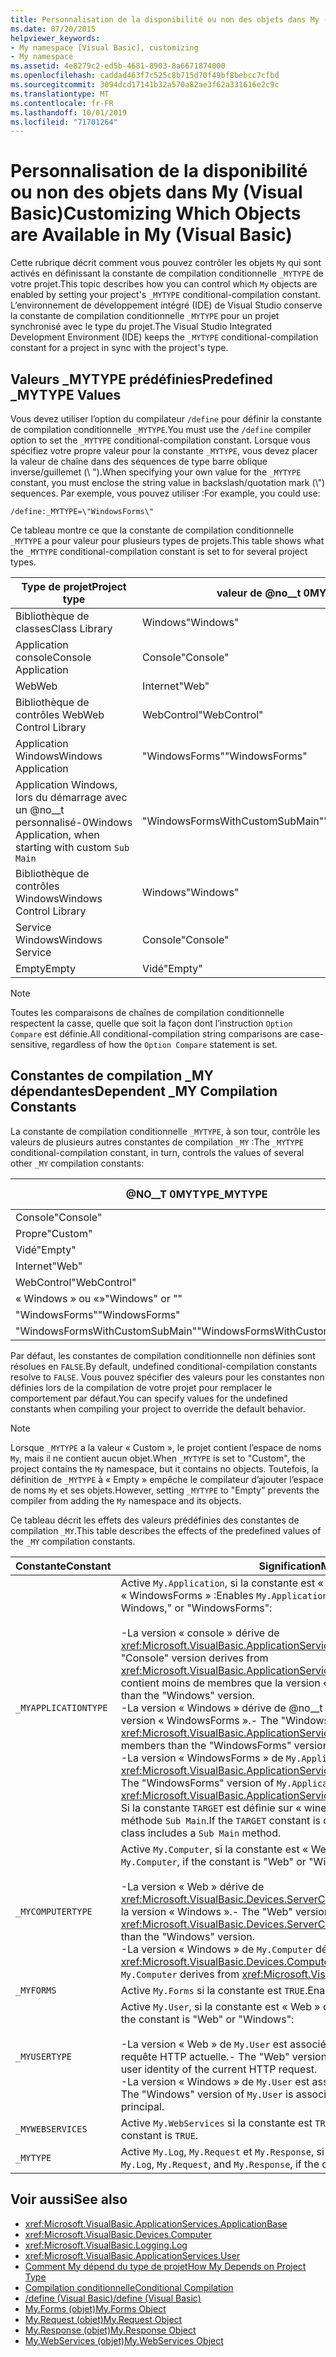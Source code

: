 ```yaml
---
title: Personnalisation de la disponibilité ou non des objets dans My (Visual Basic)
ms.date: 07/20/2015
helpviewer_keywords:
- My namespace [Visual Basic], customizing
- My namespace
ms.assetid: 4e8279c2-ed5b-4681-8903-8a6671874000
ms.openlocfilehash: caddad463f7c525c8b715d70f49bf8bebcc7cfbd
ms.sourcegitcommit: 3094dcd17141b32a570a82ae3f62a331616e2c9c
ms.translationtype: MT
ms.contentlocale: fr-FR
ms.lasthandoff: 10/01/2019
ms.locfileid: "71701264"
---
```

# <a name="customizing-which-objects-are-available-in-my-visual-basic"></a><span data-ttu-id="0d7c1-102">Personnalisation de la disponibilité ou non des objets dans My (Visual Basic)</span><span class="sxs-lookup"><span data-stu-id="0d7c1-102">Customizing Which Objects are Available in My (Visual Basic)</span></span>

<span data-ttu-id="0d7c1-103">Cette rubrique décrit comment vous pouvez contrôler les objets `My` qui sont activés en définissant la constante de compilation conditionnelle `_MYTYPE` de votre projet.</span><span class="sxs-lookup"><span data-stu-id="0d7c1-103">This topic describes how you can control which `My` objects are enabled by setting your project's `_MYTYPE` conditional-compilation constant.</span></span> <span data-ttu-id="0d7c1-104">L’environnement de développement intégré (IDE) de Visual Studio conserve la constante de compilation conditionnelle `_MYTYPE` pour un projet synchronisé avec le type du projet.</span><span class="sxs-lookup"><span data-stu-id="0d7c1-104">The Visual Studio Integrated Development Environment (IDE) keeps the `_MYTYPE` conditional-compilation constant for a project in sync with the project's type.</span></span>  
  
## <a name="predefined-_mytype-values"></a><span data-ttu-id="0d7c1-105">Valeurs \_MYTYPE prédéfinies</span><span class="sxs-lookup"><span data-stu-id="0d7c1-105">Predefined \_MYTYPE Values</span></span>  

<span data-ttu-id="0d7c1-106">Vous devez utiliser l’option du compilateur `/define` pour définir la constante de compilation conditionnelle `_MYTYPE`.</span><span class="sxs-lookup"><span data-stu-id="0d7c1-106">You must use the `/define` compiler option to set the `_MYTYPE` conditional-compilation constant.</span></span> <span data-ttu-id="0d7c1-107">Lorsque vous spécifiez votre propre valeur pour la constante `_MYTYPE`, vous devez placer la valeur de chaîne dans des séquences de type barre oblique inverse/guillemet (\\ ").</span><span class="sxs-lookup"><span data-stu-id="0d7c1-107">When specifying your own value for the `_MYTYPE` constant, you must enclose the string value in backslash/quotation mark (\\") sequences.</span></span> <span data-ttu-id="0d7c1-108">Par exemple, vous pouvez utiliser :</span><span class="sxs-lookup"><span data-stu-id="0d7c1-108">For example, you could use:</span></span>  
  
```console  
/define:_MYTYPE=\"WindowsForms\"  
```  
  
 <span data-ttu-id="0d7c1-109">Ce tableau montre ce que la constante de compilation conditionnelle `_MYTYPE` a pour valeur pour plusieurs types de projets.</span><span class="sxs-lookup"><span data-stu-id="0d7c1-109">This table shows what the `_MYTYPE` conditional-compilation constant is set to for several project types.</span></span>  
  
|<span data-ttu-id="0d7c1-110">Type de projet</span><span class="sxs-lookup"><span data-stu-id="0d7c1-110">Project type</span></span>|<span data-ttu-id="0d7c1-111">valeur de @no__t 0MYTYPE</span><span class="sxs-lookup"><span data-stu-id="0d7c1-111">\_MYTYPE value</span></span>|  
|------------------|--------------------|  
|<span data-ttu-id="0d7c1-112">Bibliothèque de classes</span><span class="sxs-lookup"><span data-stu-id="0d7c1-112">Class Library</span></span>|<span data-ttu-id="0d7c1-113">Windows</span><span class="sxs-lookup"><span data-stu-id="0d7c1-113">"Windows"</span></span>|  
|<span data-ttu-id="0d7c1-114">Application console</span><span class="sxs-lookup"><span data-stu-id="0d7c1-114">Console Application</span></span>|<span data-ttu-id="0d7c1-115">Console</span><span class="sxs-lookup"><span data-stu-id="0d7c1-115">"Console"</span></span>|  
|<span data-ttu-id="0d7c1-116">Web</span><span class="sxs-lookup"><span data-stu-id="0d7c1-116">Web</span></span>|<span data-ttu-id="0d7c1-117">Internet</span><span class="sxs-lookup"><span data-stu-id="0d7c1-117">"Web"</span></span>|  
|<span data-ttu-id="0d7c1-118">Bibliothèque de contrôles Web</span><span class="sxs-lookup"><span data-stu-id="0d7c1-118">Web Control Library</span></span>|<span data-ttu-id="0d7c1-119">WebControl</span><span class="sxs-lookup"><span data-stu-id="0d7c1-119">"WebControl"</span></span>|  
|<span data-ttu-id="0d7c1-120">Application Windows</span><span class="sxs-lookup"><span data-stu-id="0d7c1-120">Windows Application</span></span>|<span data-ttu-id="0d7c1-121">"WindowsForms"</span><span class="sxs-lookup"><span data-stu-id="0d7c1-121">"WindowsForms"</span></span>|  
|<span data-ttu-id="0d7c1-122">Application Windows, lors du démarrage avec un @no__t personnalisé-0</span><span class="sxs-lookup"><span data-stu-id="0d7c1-122">Windows Application, when starting with custom `Sub Main`</span></span>|<span data-ttu-id="0d7c1-123">"WindowsFormsWithCustomSubMain"</span><span class="sxs-lookup"><span data-stu-id="0d7c1-123">"WindowsFormsWithCustomSubMain"</span></span>|  
|<span data-ttu-id="0d7c1-124">Bibliothèque de contrôles Windows</span><span class="sxs-lookup"><span data-stu-id="0d7c1-124">Windows Control Library</span></span>|<span data-ttu-id="0d7c1-125">Windows</span><span class="sxs-lookup"><span data-stu-id="0d7c1-125">"Windows"</span></span>|  
|<span data-ttu-id="0d7c1-126">Service Windows</span><span class="sxs-lookup"><span data-stu-id="0d7c1-126">Windows Service</span></span>|<span data-ttu-id="0d7c1-127">Console</span><span class="sxs-lookup"><span data-stu-id="0d7c1-127">"Console"</span></span>|  
|<span data-ttu-id="0d7c1-128">Empty</span><span class="sxs-lookup"><span data-stu-id="0d7c1-128">Empty</span></span>|<span data-ttu-id="0d7c1-129">Vidé</span><span class="sxs-lookup"><span data-stu-id="0d7c1-129">"Empty"</span></span>|  
  
> [!NOTE]
> <span data-ttu-id="0d7c1-130">Toutes les comparaisons de chaînes de compilation conditionnelle respectent la casse, quelle que soit la façon dont l’instruction `Option Compare` est définie.</span><span class="sxs-lookup"><span data-stu-id="0d7c1-130">All conditional-compilation string comparisons are case-sensitive, regardless of how the `Option Compare` statement is set.</span></span>  
  
## <a name="dependent-_my-compilation-constants"></a><span data-ttu-id="0d7c1-131">Constantes de compilation \_MY dépendantes</span><span class="sxs-lookup"><span data-stu-id="0d7c1-131">Dependent \_MY Compilation Constants</span></span>  

<span data-ttu-id="0d7c1-132">La constante de compilation conditionnelle `_MYTYPE`, à son tour, contrôle les valeurs de plusieurs autres constantes de compilation `_MY` :</span><span class="sxs-lookup"><span data-stu-id="0d7c1-132">The `_MYTYPE` conditional-compilation constant, in turn, controls the values of several other `_MY` compilation constants:</span></span>  
  
|<span data-ttu-id="0d7c1-133">@NO__T 0MYTYPE</span><span class="sxs-lookup"><span data-stu-id="0d7c1-133">\_MYTYPE</span></span>|<span data-ttu-id="0d7c1-134">@NO__T 0MYAPPLICATIONTYPE</span><span class="sxs-lookup"><span data-stu-id="0d7c1-134">\_MYAPPLICATIONTYPE</span></span>|<span data-ttu-id="0d7c1-135">@NO__T 0MYCOMPUTERTYPE</span><span class="sxs-lookup"><span data-stu-id="0d7c1-135">\_MYCOMPUTERTYPE</span></span>|<span data-ttu-id="0d7c1-136">@NO__T 0MYFORMS</span><span class="sxs-lookup"><span data-stu-id="0d7c1-136">\_MYFORMS</span></span>|<span data-ttu-id="0d7c1-137">@NO__T 0MYUSERTYPE</span><span class="sxs-lookup"><span data-stu-id="0d7c1-137">\_MYUSERTYPE</span></span>|<span data-ttu-id="0d7c1-138">@NO__T 0MYWEBSERVICES</span><span class="sxs-lookup"><span data-stu-id="0d7c1-138">\_MYWEBSERVICES</span></span>|  
|--------------|-------------------------|----------------------|---------------|------------------|---------------------|  
|<span data-ttu-id="0d7c1-139">Console</span><span class="sxs-lookup"><span data-stu-id="0d7c1-139">"Console"</span></span>|<span data-ttu-id="0d7c1-140">Console</span><span class="sxs-lookup"><span data-stu-id="0d7c1-140">"Console"</span></span>|<span data-ttu-id="0d7c1-141">Windows</span><span class="sxs-lookup"><span data-stu-id="0d7c1-141">"Windows"</span></span>|<span data-ttu-id="0d7c1-142">Undefined</span><span class="sxs-lookup"><span data-stu-id="0d7c1-142">Undefined</span></span>|<span data-ttu-id="0d7c1-143">Windows</span><span class="sxs-lookup"><span data-stu-id="0d7c1-143">"Windows"</span></span>|<span data-ttu-id="0d7c1-144">TRUE</span><span class="sxs-lookup"><span data-stu-id="0d7c1-144">TRUE</span></span>|  
|<span data-ttu-id="0d7c1-145">Propre</span><span class="sxs-lookup"><span data-stu-id="0d7c1-145">"Custom"</span></span>|<span data-ttu-id="0d7c1-146">Undefined</span><span class="sxs-lookup"><span data-stu-id="0d7c1-146">Undefined</span></span>|<span data-ttu-id="0d7c1-147">Undefined</span><span class="sxs-lookup"><span data-stu-id="0d7c1-147">Undefined</span></span>|<span data-ttu-id="0d7c1-148">Undefined</span><span class="sxs-lookup"><span data-stu-id="0d7c1-148">Undefined</span></span>|<span data-ttu-id="0d7c1-149">Undefined</span><span class="sxs-lookup"><span data-stu-id="0d7c1-149">Undefined</span></span>|<span data-ttu-id="0d7c1-150">Undefined</span><span class="sxs-lookup"><span data-stu-id="0d7c1-150">Undefined</span></span>|  
|<span data-ttu-id="0d7c1-151">Vidé</span><span class="sxs-lookup"><span data-stu-id="0d7c1-151">"Empty"</span></span>|<span data-ttu-id="0d7c1-152">Undefined</span><span class="sxs-lookup"><span data-stu-id="0d7c1-152">Undefined</span></span>|<span data-ttu-id="0d7c1-153">Undefined</span><span class="sxs-lookup"><span data-stu-id="0d7c1-153">Undefined</span></span>|<span data-ttu-id="0d7c1-154">Undefined</span><span class="sxs-lookup"><span data-stu-id="0d7c1-154">Undefined</span></span>|<span data-ttu-id="0d7c1-155">Undefined</span><span class="sxs-lookup"><span data-stu-id="0d7c1-155">Undefined</span></span>|<span data-ttu-id="0d7c1-156">Undefined</span><span class="sxs-lookup"><span data-stu-id="0d7c1-156">Undefined</span></span>|  
|<span data-ttu-id="0d7c1-157">Internet</span><span class="sxs-lookup"><span data-stu-id="0d7c1-157">"Web"</span></span>|<span data-ttu-id="0d7c1-158">Undefined</span><span class="sxs-lookup"><span data-stu-id="0d7c1-158">Undefined</span></span>|<span data-ttu-id="0d7c1-159">Internet</span><span class="sxs-lookup"><span data-stu-id="0d7c1-159">"Web"</span></span>|<span data-ttu-id="0d7c1-160">FALSE</span><span class="sxs-lookup"><span data-stu-id="0d7c1-160">FALSE</span></span>|<span data-ttu-id="0d7c1-161">Internet</span><span class="sxs-lookup"><span data-stu-id="0d7c1-161">"Web"</span></span>|<span data-ttu-id="0d7c1-162">FALSE</span><span class="sxs-lookup"><span data-stu-id="0d7c1-162">FALSE</span></span>|  
|<span data-ttu-id="0d7c1-163">WebControl</span><span class="sxs-lookup"><span data-stu-id="0d7c1-163">"WebControl"</span></span>|<span data-ttu-id="0d7c1-164">Undefined</span><span class="sxs-lookup"><span data-stu-id="0d7c1-164">Undefined</span></span>|<span data-ttu-id="0d7c1-165">Internet</span><span class="sxs-lookup"><span data-stu-id="0d7c1-165">"Web"</span></span>|<span data-ttu-id="0d7c1-166">FALSE</span><span class="sxs-lookup"><span data-stu-id="0d7c1-166">FALSE</span></span>|<span data-ttu-id="0d7c1-167">Internet</span><span class="sxs-lookup"><span data-stu-id="0d7c1-167">"Web"</span></span>|<span data-ttu-id="0d7c1-168">TRUE</span><span class="sxs-lookup"><span data-stu-id="0d7c1-168">TRUE</span></span>|  
|<span data-ttu-id="0d7c1-169">« Windows » ou «»</span><span class="sxs-lookup"><span data-stu-id="0d7c1-169">"Windows" or ""</span></span>|<span data-ttu-id="0d7c1-170">Windows</span><span class="sxs-lookup"><span data-stu-id="0d7c1-170">"Windows"</span></span>|<span data-ttu-id="0d7c1-171">Windows</span><span class="sxs-lookup"><span data-stu-id="0d7c1-171">"Windows"</span></span>|<span data-ttu-id="0d7c1-172">Undefined</span><span class="sxs-lookup"><span data-stu-id="0d7c1-172">Undefined</span></span>|<span data-ttu-id="0d7c1-173">Windows</span><span class="sxs-lookup"><span data-stu-id="0d7c1-173">"Windows"</span></span>|<span data-ttu-id="0d7c1-174">TRUE</span><span class="sxs-lookup"><span data-stu-id="0d7c1-174">TRUE</span></span>|  
|<span data-ttu-id="0d7c1-175">"WindowsForms"</span><span class="sxs-lookup"><span data-stu-id="0d7c1-175">"WindowsForms"</span></span>|<span data-ttu-id="0d7c1-176">"WindowsForms"</span><span class="sxs-lookup"><span data-stu-id="0d7c1-176">"WindowsForms"</span></span>|<span data-ttu-id="0d7c1-177">Windows</span><span class="sxs-lookup"><span data-stu-id="0d7c1-177">"Windows"</span></span>|<span data-ttu-id="0d7c1-178">TRUE</span><span class="sxs-lookup"><span data-stu-id="0d7c1-178">TRUE</span></span>|<span data-ttu-id="0d7c1-179">Windows</span><span class="sxs-lookup"><span data-stu-id="0d7c1-179">"Windows"</span></span>|<span data-ttu-id="0d7c1-180">TRUE</span><span class="sxs-lookup"><span data-stu-id="0d7c1-180">TRUE</span></span>|  
|<span data-ttu-id="0d7c1-181">"WindowsFormsWithCustomSubMain"</span><span class="sxs-lookup"><span data-stu-id="0d7c1-181">"WindowsFormsWithCustomSubMain"</span></span>|<span data-ttu-id="0d7c1-182">Console</span><span class="sxs-lookup"><span data-stu-id="0d7c1-182">"Console"</span></span>|<span data-ttu-id="0d7c1-183">Windows</span><span class="sxs-lookup"><span data-stu-id="0d7c1-183">"Windows"</span></span>|<span data-ttu-id="0d7c1-184">TRUE</span><span class="sxs-lookup"><span data-stu-id="0d7c1-184">TRUE</span></span>|<span data-ttu-id="0d7c1-185">Windows</span><span class="sxs-lookup"><span data-stu-id="0d7c1-185">"Windows"</span></span>|<span data-ttu-id="0d7c1-186">TRUE</span><span class="sxs-lookup"><span data-stu-id="0d7c1-186">TRUE</span></span>|  
  
 <span data-ttu-id="0d7c1-187">Par défaut, les constantes de compilation conditionnelle non définies sont résolues en `FALSE`.</span><span class="sxs-lookup"><span data-stu-id="0d7c1-187">By default, undefined conditional-compilation constants resolve to `FALSE`.</span></span> <span data-ttu-id="0d7c1-188">Vous pouvez spécifier des valeurs pour les constantes non définies lors de la compilation de votre projet pour remplacer le comportement par défaut.</span><span class="sxs-lookup"><span data-stu-id="0d7c1-188">You can specify values for the undefined constants when compiling your project to override the default behavior.</span></span>  
  
> [!NOTE]
> <span data-ttu-id="0d7c1-189">Lorsque `_MYTYPE` a la valeur « Custom », le projet contient l’espace de noms `My`, mais il ne contient aucun objet.</span><span class="sxs-lookup"><span data-stu-id="0d7c1-189">When `_MYTYPE` is set to "Custom", the project contains the `My` namespace, but it contains no objects.</span></span> <span data-ttu-id="0d7c1-190">Toutefois, la définition de `_MYTYPE` à « Empty » empêche le compilateur d’ajouter l’espace de noms `My` et ses objets.</span><span class="sxs-lookup"><span data-stu-id="0d7c1-190">However, setting `_MYTYPE` to "Empty" prevents the compiler from adding the `My` namespace and its objects.</span></span>  
  
 <span data-ttu-id="0d7c1-191">Ce tableau décrit les effets des valeurs prédéfinies des constantes de compilation `_MY`.</span><span class="sxs-lookup"><span data-stu-id="0d7c1-191">This table describes the effects of the predefined values of the `_MY` compilation constants.</span></span>  
  
|<span data-ttu-id="0d7c1-192">Constante</span><span class="sxs-lookup"><span data-stu-id="0d7c1-192">Constant</span></span>|<span data-ttu-id="0d7c1-193">Signification</span><span class="sxs-lookup"><span data-stu-id="0d7c1-193">Meaning</span></span>|  
|--------------|-------------|  
|`_MYAPPLICATIONTYPE`|<span data-ttu-id="0d7c1-194">Active `My.Application`, si la constante est « console », « Windows » ou « WindowsForms » :</span><span class="sxs-lookup"><span data-stu-id="0d7c1-194">Enables `My.Application`, if the constant is "Console," Windows," or "WindowsForms":</span></span><br /><br /> <span data-ttu-id="0d7c1-195">-La version « console » dérive de <xref:Microsoft.VisualBasic.ApplicationServices.ConsoleApplicationBase>.</span><span class="sxs-lookup"><span data-stu-id="0d7c1-195">-   The "Console" version derives from <xref:Microsoft.VisualBasic.ApplicationServices.ConsoleApplicationBase>.</span></span> <span data-ttu-id="0d7c1-196">et contient moins de membres que la version « Windows ».</span><span class="sxs-lookup"><span data-stu-id="0d7c1-196">and has fewer members than the "Windows" version.</span></span><br /><span data-ttu-id="0d7c1-197">-La version « Windows » dérive de @no__t 1/-0. et a moins de membres que la version « WindowsForms ».</span><span class="sxs-lookup"><span data-stu-id="0d7c1-197">-   The "Windows" version derives from <xref:Microsoft.VisualBasic.ApplicationServices.ApplicationBase>.and has fewer members than the "WindowsForms" version.</span></span><br /><span data-ttu-id="0d7c1-198">-La version « WindowsForms » de `My.Application` dérive de <xref:Microsoft.VisualBasic.ApplicationServices.WindowsFormsApplicationBase>.</span><span class="sxs-lookup"><span data-stu-id="0d7c1-198">-   The "WindowsForms" version of `My.Application` derives from <xref:Microsoft.VisualBasic.ApplicationServices.WindowsFormsApplicationBase>.</span></span> <span data-ttu-id="0d7c1-199">Si la constante `TARGET` est définie sur « winexe », la classe comprend une méthode `Sub Main`.</span><span class="sxs-lookup"><span data-stu-id="0d7c1-199">If the `TARGET` constant is defined to be "winexe", then the class includes a `Sub Main` method.</span></span>|  
|`_MYCOMPUTERTYPE`|<span data-ttu-id="0d7c1-200">Active `My.Computer`, si la constante est « Web » ou « Windows » :</span><span class="sxs-lookup"><span data-stu-id="0d7c1-200">Enables `My.Computer`, if the constant is "Web" or "Windows":</span></span><br /><br /> <span data-ttu-id="0d7c1-201">-La version « Web » dérive de <xref:Microsoft.VisualBasic.Devices.ServerComputer> et a moins de membres que la version « Windows ».</span><span class="sxs-lookup"><span data-stu-id="0d7c1-201">-   The "Web" version derives from <xref:Microsoft.VisualBasic.Devices.ServerComputer>, and has fewer members than the "Windows" version.</span></span><br /><span data-ttu-id="0d7c1-202">-La version « Windows » de `My.Computer` dérive de <xref:Microsoft.VisualBasic.Devices.Computer>.</span><span class="sxs-lookup"><span data-stu-id="0d7c1-202">-   The "Windows" version of `My.Computer` derives from <xref:Microsoft.VisualBasic.Devices.Computer>.</span></span>|  
|`_MYFORMS`|<span data-ttu-id="0d7c1-203">Active `My.Forms` si la constante est `TRUE`.</span><span class="sxs-lookup"><span data-stu-id="0d7c1-203">Enables `My.Forms`, if the constant is `TRUE`.</span></span>|  
|`_MYUSERTYPE`|<span data-ttu-id="0d7c1-204">Active `My.User`, si la constante est « Web » ou « Windows » :</span><span class="sxs-lookup"><span data-stu-id="0d7c1-204">Enables `My.User`, if the constant is "Web" or "Windows":</span></span><br /><br /> <span data-ttu-id="0d7c1-205">-La version « Web » de `My.User` est associée à l’identité de l’utilisateur de la requête HTTP actuelle.</span><span class="sxs-lookup"><span data-stu-id="0d7c1-205">-   The "Web" version of `My.User` is associated with the user identity of the current HTTP request.</span></span><br /><span data-ttu-id="0d7c1-206">-La version « Windows » de `My.User` est associée au principal actuel du thread.</span><span class="sxs-lookup"><span data-stu-id="0d7c1-206">-   The "Windows" version of `My.User` is associated with the thread's current principal.</span></span>|  
|`_MYWEBSERVICES`|<span data-ttu-id="0d7c1-207">Active `My.WebServices` si la constante est `TRUE`.</span><span class="sxs-lookup"><span data-stu-id="0d7c1-207">Enables `My.WebServices`, if the constant is `TRUE`.</span></span>|  
|`_MYTYPE`|<span data-ttu-id="0d7c1-208">Active `My.Log`, `My.Request` et `My.Response`, si la constante est « Web ».</span><span class="sxs-lookup"><span data-stu-id="0d7c1-208">Enables `My.Log`, `My.Request`, and `My.Response`, if the constant is "Web".</span></span>|  
  
## <a name="see-also"></a><span data-ttu-id="0d7c1-209">Voir aussi</span><span class="sxs-lookup"><span data-stu-id="0d7c1-209">See also</span></span>

- <xref:Microsoft.VisualBasic.ApplicationServices.ApplicationBase>
- <xref:Microsoft.VisualBasic.Devices.Computer>
- <xref:Microsoft.VisualBasic.Logging.Log>
- <xref:Microsoft.VisualBasic.ApplicationServices.User>
- [<span data-ttu-id="0d7c1-210">Comment My dépend du type de projet</span><span class="sxs-lookup"><span data-stu-id="0d7c1-210">How My Depends on Project Type</span></span>](../../../visual-basic/developing-apps/development-with-my/how-my-depends-on-project-type.md)
- [<span data-ttu-id="0d7c1-211">Compilation conditionnelle</span><span class="sxs-lookup"><span data-stu-id="0d7c1-211">Conditional Compilation</span></span>](../../../visual-basic/programming-guide/program-structure/conditional-compilation.md)
- [<span data-ttu-id="0d7c1-212">/define (Visual Basic)</span><span class="sxs-lookup"><span data-stu-id="0d7c1-212">/define (Visual Basic)</span></span>](../../../visual-basic/reference/command-line-compiler/define.md)
- [<span data-ttu-id="0d7c1-213">My.Forms (objet)</span><span class="sxs-lookup"><span data-stu-id="0d7c1-213">My.Forms Object</span></span>](../../../visual-basic/language-reference/objects/my-forms-object.md)
- [<span data-ttu-id="0d7c1-214">My.Request (objet)</span><span class="sxs-lookup"><span data-stu-id="0d7c1-214">My.Request Object</span></span>](../../../visual-basic/language-reference/objects/my-request-object.md)
- [<span data-ttu-id="0d7c1-215">My.Response (objet)</span><span class="sxs-lookup"><span data-stu-id="0d7c1-215">My.Response Object</span></span>](../../../visual-basic/language-reference/objects/my-response-object.md)
- [<span data-ttu-id="0d7c1-216">My.WebServices (objet)</span><span class="sxs-lookup"><span data-stu-id="0d7c1-216">My.WebServices Object</span></span>](../../../visual-basic/language-reference/objects/my-webservices-object.md)
